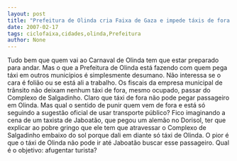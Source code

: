 ```yaml
---
layout: post
title: "Prefeitura de Olinda cria Faixa de Gaza e impede táxis de fora de circular na cidade"
date: 2007-02-17
tags: ciclofaixa,cidades,olinda,Prefeitura
author: None
---
```


Tudo bem que quem vai ao Carnaval de Olinda tem que estar preparado para andar. Mas o que a Prefeitura de Olinda está fazendo com quem pega táxi em outros municípios é simplesmente desumano. 
Não interessa se o cara é folião ou se está ali a trabalho. Os fiscais da empresa municipal de trânsito não deixam nenhum táxi de fora, mesmo ocupado, passar do Complexo de Salgadinho. Claro que táxi de fora não pode pegar passageiro em Olinda. Mas qual o sentido de punir quem vem de fora e está só seguindo a sugestão oficial de usar transporte público?
Fico imaginando a cena de um taxista de Jaboatão, que pegou um alemão no Dorisol, ter que explicar ao pobre gringo que ele tem que atravessar o Complexo de Salgadinho embaixo do sol porque dali em diante só táxi de Olinda. O pior é que o táxi de Olinda não pode ir até Jaboatão buscar esse passageiro. Qual é o objetivo: afugentar turista?  